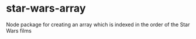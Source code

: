 # star-wars-array
Node package for creating an array which is indexed in the order of the Star Wars films
